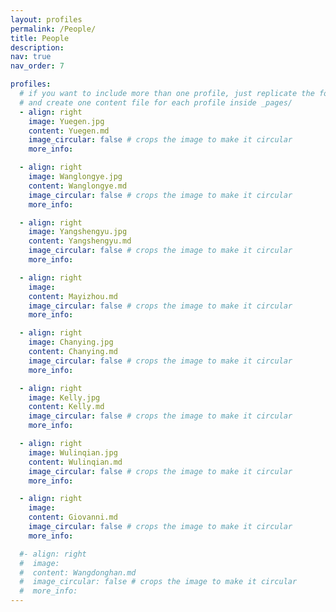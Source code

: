 ```yaml
---
layout: profiles
permalink: /People/
title: People
description:
nav: true
nav_order: 7

profiles:
  # if you want to include more than one profile, just replicate the following block
  # and create one content file for each profile inside _pages/
  - align: right
    image: Yuegen.jpg
    content: Yuegen.md
    image_circular: false # crops the image to make it circular
    more_info:

  - align: right
    image: Wanglongye.jpg
    content: Wanglongye.md
    image_circular: false # crops the image to make it circular
    more_info:

  - align: right
    image: Yangshengyu.jpg
    content: Yangshengyu.md
    image_circular: false # crops the image to make it circular
    more_info:

  - align: right
    image:
    content: Mayizhou.md
    image_circular: false # crops the image to make it circular
    more_info:

  - align: right
    image: Chanying.jpg
    content: Chanying.md
    image_circular: false # crops the image to make it circular
    more_info:

  - align: right
    image: Kelly.jpg
    content: Kelly.md
    image_circular: false # crops the image to make it circular
    more_info:

  - align: right
    image: Wulinqian.jpg
    content: Wulinqian.md
    image_circular: false # crops the image to make it circular
    more_info:

  - align: right
    image:
    content: Giovanni.md
    image_circular: false # crops the image to make it circular
    more_info:

  #- align: right
  #  image:
  #  content: Wangdonghan.md
  #  image_circular: false # crops the image to make it circular
  #  more_info:
---
```


